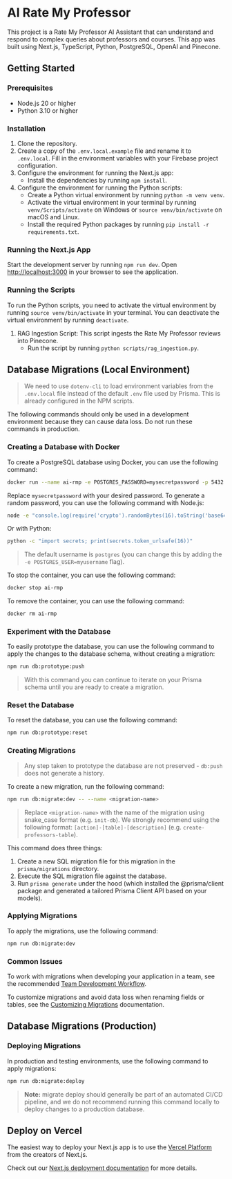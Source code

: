 # AI Rate My Professor

This project is a Rate My Professor AI Assistant that can understand and respond to complex queries about professors and courses. This app was built using Next.js, TypeScript, Python, PostgreSQL, OpenAI and Pinecone.

## Getting Started

### Prerequisites

- Node.js 20 or higher
- Python 3.10 or higher

### Installation

1. Clone the repository.
2. Create a copy of the `.env.local.example` file and rename it to `.env.local`. Fill in the environment variables with your Firebase project configuration.
3. Configure the environment for running the Next.js app:
   - Install the dependencies by running `npm install`.
4. Configure the environment for running the Python scripts:
   - Create a Python virtual environment by running `python -m venv venv`.
   - Activate the virtual environment in your terminal by running `venv/Scripts/activate` on Windows or `source venv/bin/activate` on macOS and Linux.
   - Install the required Python packages by running `pip install -r requirements.txt`.
   
### Running the Next.js App

Start the development server by running `npm run dev`. Open [http://localhost:3000](http://localhost:3000) in your browser to see the application.

### Running the Scripts

To run the Python scripts, you need to activate the virtual environment by running `source venv/bin/activate` in your terminal. You can deactivate the virtual environment by running `deactivate`.

1. RAG Ingestion Script: This script ingests the Rate My Professor reviews into Pinecone.
   - Run the script by running `python scripts/rag_ingestion.py`.

## Database Migrations (Local Environment)

> We need to use `dotenv-cli` to load environment variables from the `.env.local` file instead of the default `.env` file used by Prisma. This is already configured in the NPM scripts.

The following commands should only be used in a development environment because they can cause data loss. Do not run these commands in production.

### Creating a Database	with Docker

To create a PostgreSQL database using Docker, you can use the following command:

```bash
docker run --name ai-rmp -e POSTGRES_PASSWORD=mysecretpassword -p 5432:5432 -d postgres
```

Replace `mysecretpassword` with your desired password. To generate a random password, you can use the following command with Node.js:

```bash
node -e "console.log(require('crypto').randomBytes(16).toString('base64url'))"
```

Or with Python:

```bash
python -c "import secrets; print(secrets.token_urlsafe(16))"
```

> The default username is `postgres` (you can change this by adding the `-e POSTGRES_USER=myusername` flag). 

To stop the container, you can use the following command:

```bash
docker stop ai-rmp
```

To remove the container, you can use the following command:

```bash
docker rm ai-rmp
```

### Experiment with the Database

To easily prototype the database, you can use the following command to apply the changes to the database schema, without creating a migration:

```bash
npm run db:prototype:push
```

> With this command you can continue to iterate on your Prisma schema until you are ready to create a migration.

### Reset the Database

To reset the database, you can use the following command:

```bash
npm run db:prototype:reset
```

### Creating Migrations

> Any step taken to prototype the database are not preserved - `db:push` does not generate a history.

To create a new migration, run the following command:

```bash
npm run db:migrate:dev -- --name <migration-name>
```

> Replace `<migration-name>` with the name of the migration using snake_case format (e.g. `init-db`). We strongly recommend using the following format: `[action]-[table]-[description]` (e.g. `create-professors-table`). 

This command does three things:

1. Create a new SQL migration file for this migration in the `prisma/migrations` directory.
2. Execute the SQL migration file against the database.
3. Run `prisma generate` under the hood (which installed the @prisma/client package and generated a tailored Prisma Client API based on your models).

### Applying Migrations

To apply the migrations, use the following command:

```bash
npm run db:migrate:dev
```

### Common Issues

To work with migrations when developing your application in a team, see the recommended [Team Development Workflow](https://www.prisma.io/docs/orm/prisma-migrate/workflows/team-development).

To customize migrations and avoid data loss when renaming fields or tables, see the [Customizing Migrations](https://www.prisma.io/docs/orm/prisma-migrate/workflows/customizing-migrations) documentation.

## Database Migrations (Production)

### Deploying Migrations

In production and testing environments, use the following command to apply migrations:

```bash
npm run db:migrate:deploy
```

> **Note:** migrate deploy should generally be part of an automated CI/CD pipeline, and we do not recommend running this command locally to deploy changes to a production database.

## Deploy on Vercel

The easiest way to deploy your Next.js app is to use the [Vercel Platform](https://vercel.com/new?utm_medium=default-template&filter=next.js&utm_source=create-next-app&utm_campaign=create-next-app-readme) from the creators of Next.js.

Check out our [Next.js deployment documentation](https://nextjs.org/docs/deployment) for more details.
